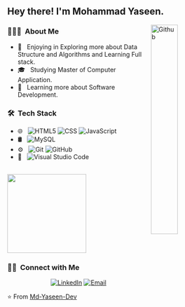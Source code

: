 
 <h2> Hey there! I'm Mohammad Yaseen.</h2>


<img width="35%" align="right" alt="Github" src="https://user-images.githubusercontent.com/48678280/88862734-4903af80-d201-11ea-968b-9c939d88a37c.gif" />


<h3> 👨🏻‍💻 &nbsp;About Me </h3>

- 🤩 &nbsp; Enjoying in Exploring more about Data Structure and Algorithms and Learning Full stack.
- 🎓 &nbsp; Studying Master of Computer Application.
- 🌱 &nbsp; Learning more about Software Development.

<h3> 🛠 &nbsp;Tech Stack</h3>

- 🌐 &nbsp;
  ![HTML5](https://img.shields.io/badge/-HTML5-333333?style=flat&logo=HTML5)
  ![CSS](https://img.shields.io/badge/-CSS-333333?style=flat&logo=CSS3&logoColor=1572B6)
  ![JavaScript](https://img.shields.io/badge/-JavaScript-333333?style=flat&logo=javascript)
- 🛢 &nbsp;
  ![MySQL](https://img.shields.io/badge/-MySQL-333333?style=flat&logo=mysql)
- ⚙️ &nbsp;
  ![Git](https://img.shields.io/badge/-Git-333333?style=flat&logo=git)
  ![GitHub](https://img.shields.io/badge/-GitHub-333333?style=flat&logo=github)
- 🔧 &nbsp;
  ![Visual Studio Code](https://img.shields.io/badge/-Visual%20Studio%20Code-333333?style=flat&logo=visual-studio-code&logoColor=007ACC)
<br/>

<a href="https://github.com/Md-Yaseen-Dev">
  <img height="180em" src="https://github-readme-stats.vercel.app/api/top-langs/?username=Md-Yaseen-Dev&theme=buefy&layout=compact" />
</a>

<br/>


<h3> 🤝🏻 &nbsp;Connect with Me </h3>

<p align="center">
<a href="https://www.linkedin.com/in/mohammad-yaseen-0a3175251/"><img alt="LinkedIn" src="https://img.shields.io/badge/LinkedIn-mohammad%20yaseen-blue?style=flat-square&logo=linkedin"></a>
<a href="mailto:mohammadyaseen.dev@gmail.com"><img alt="Email" src="https://img.shields.io/badge/Email-mohammadyaseen.dev@gmail.com-blue?style=flat-square&logo=gmail"></a>
</p>

⭐️ From [Md-Yaseen-Dev](https://github.com/Md-Yaseen-Dev)
